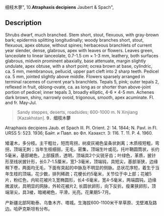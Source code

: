 细枝木蓼",
10.**Atraphaxis decipiens** Jaubert & Spach",

## Description
Shrubs dwarf, much branched. Stem short, stout, flexuous, with gray-brown bark; epidermis splitting longitudinally; woody branches short, stout, flexuous, apex obtuse, without spines; herbaceous branchlets of current year slender, dense, glabrous, apex with leaves or flowers. Leaves green, lanceolate to linear lanceolate, 0.7-1.5 cm × 1-3 mm, leathery, both surfaces glabrous, midvein prominent abaxially, base attenuate, margin slightly undulate, apex obtuse, with a short point; ocrea brown at base, cylindric, ca. 5 mm, membranous, pellucid, upper part cleft into 2 sharp teeth. Pedicel ca. 5 mm, jointed slightly above middle. Flowers sparsely arranged in terminal racemes of current year’s branchlets. Tepals 5, pink; outer tepals 2, reflexed in fruit, oblong-ovate, ca. as long as or shorter than above-joint portion of pedicel; inner tepals 3, broadly elliptic, 4-6 × 4-5 mm. Achenes dark brown, shiny, narrowly ovoid, trigonous, smooth, apex acuminate. Fl. and fr. May-Jul.

> Sandy steppes, deserts, roadsides; 600-1000 m. N Xinjiang [Kazakhstan].
**9．细枝木蓼**

Atraphaxis decipiens Jaub. et Spach Ill. Pl. Orient. 2: 14. 1844; N. Pavl. in Fl. URSS 5: 523. 1936; Байт. и Павл. во Фл. Каэахст. 3: 116. T. 11. P. 4. 1960.

矮灌木，多分枝。主干粗壮，短而弯拐，树皮灰褐色呈条状剥离；木质枝短粗，弯拐，顶端无刺；当年生枝细弱，无毛，密集，顶端生叶或花。托叶鞘圆筒状，长约5毫米，基部褐色，上部膜质，透明，顶端具2个尖锐牙齿；叶绿色，革质，披针形至线状披针形，长0.7-1.5厘米，宽1-3毫米，顶端钝，具短尖，基部渐狭，边缘稍下卷，两面均无毛，下面有突起的中脉及不明显的侧脉。总状花序短，着生于当年生枝的顶端，花少数，排列稀疏；花梗长约5毫米，关节位于中上部；花被5片，粉红色，内轮花被片3,宽椭圆形，长4-6毫米，宽4-5毫米，两端圆钝，边缘微波状，具明显的网脉，外轮花被片2, 长圆状卵形，向下反折。瘦果狭卵形，顶端渐尖，具3棱，暗褐褐色，平滑，光亮。花果期5-7月。

产新疆北部阿勒泰、乌鲁木齐、塔城。生海拔600-1100米干旱草原、戈壁滩及路边。哈萨克斯坦有分布。
